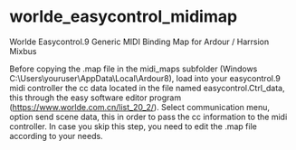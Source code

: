 # worlde_easycontrol_midimap
Worlde Easycontrol.9 Generic MIDI Binding Map for Ardour / Harrsion Mixbus

Before copying the .map file in the midi_maps subfolder (Windows C:\Users\youruser\AppData\Local\Ardour8), load into your easycontrol.9 midi controller the cc data located in the file named easycontrol.Ctrl_data, this through the easy software editor program (https://www.worlde.com.cn/list_20_2/). Select communication menu, option send scene data, this in order to pass the cc information to the midi controller. In case you skip this step, you need to edit the .map file according to your needs.
